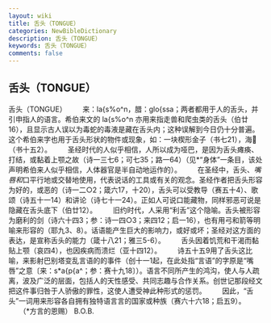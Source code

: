 ```yaml
---
layout: wiki
title: 舌头（TONGUE）
categories: NewBibleDictionary
description: 舌头（TONGUE）
keywords: 舌头（TONGUE）
comments: false
---
```


## 舌头（TONGUE）



舌头（TONGUE）
　　来：la{s%o^n，腊：glo{ssa；两者都用于人的舌头，并引申指人的语言。希伯来文的 la{s%o^n 亦用来指走兽和爬虫类的舌头（伯廿16），且显示古人误以为毒蛇的毒液是藏在舌头内；这种误解到今日仍十分普遍。这个希伯来字也用于舌头形状的物件或现象，如：一块楔形金子（书七21），海（书十五2）。
　　圣经时代的人似乎相信，人所以成为哑巴，是因为舌头瘫痪、打结，或黏着上颚之故（诗一三七6；可七35；路一64）（见*“身体”一条目，该处声明希伯来人似乎相信，人体器官是半自动地运作的）。
　　在圣经中，舌头、*嘴唇和*口平行地或交替地使用，代表说话的工具或有关的观念。圣经作者把舌头形容为好的，或恶的（诗一二○2；箴六17，十20），舌头可以受教导（赛五十4）、歌颂（诗五十一14）和讲论（诗七十一24）。正如人可说口能藏物，同样邪恶可说是隐藏在舌头底下（伯廿12）。
　　旧约时代，人采用“利舌”这个隐喻。舌头被形容为磨利的剑（诗六十四3；参：诗一四○3；来四12；启一16），也有用弓和箭等明喻来形容的（耶九3、8）。话语能产生巨大的影响力，或好或坏；圣经对这方面的表达，是宣称舌头的能力（箴十八21；雅三5-6）。
　　舌头因着饥荒和干渴而黏贴上颚（哀四4），也因疾病而溃烂（亚十四12）。
　　诗五十五9用了舌头这比喻，来影射巴别塔变乱言语的的事件（创十一1起，在此处指“言语”的字原是“嘴唇”之意〔来：s*a{p{a^；参：赛十九18〕）。语言不同所产生的鸿沟，使人与人疏离，波及广泛的层面，包括人的天性感受、共同志趣与合作关系。创世记那段经文把这件事归咎于人骄傲的罪性，这使人遭受神此种形式的惩罚。
　　因此，“舌头”一词用来形容各自拥有独特语言言的国家或种族（赛六十六18；启五9）。
　　（*方言的恩赐）
B.O.B.




